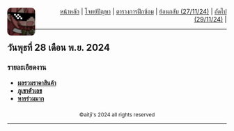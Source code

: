 <div align="right">
    <img src="https://raw.githubusercontent.com/aitji/practice/refs/heads/main/img/aitji-round.png" alt="aitji" align="left" width="64" height="auto">
    <p>
    <a href="../README.md">หน้าหลัก</a> | 
    <a href="#โจทย์ปัญหา">โจทย์ปัญหา</a> | 
    <a href="../#ตารางการฝึกซ้อม">ตารางการฝึกซ้อม</a> |
    <a href="../27-11-24/README.md">ย้อนกลับ (27/11/24)</a> |
    <a href="../29-11-24/README.md">ถัดไป (29/11/24)</a> |
    </p>
</div>

<hr>

## วันพุธที่ 28 เดือน พ.ย. 2024

### รายละเอียดงาน
- **[ผลรวมราคาสินค้า](./task/task1.js)**
- **[ภูเขาตัวเลข](./task/task2.js)**
- **[หารร่วมมาก](./task/task3.js)**


<div align="center"><sub>©aitji's 2024 all rights reserved</sub></div>
<hr>